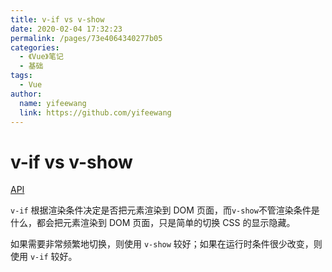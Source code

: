 ```yaml
---
title: v-if vs v-show
date: 2020-02-04 17:32:23
permalink: /pages/73e4064340277b05
categories:
  - 《Vue》笔记
  - 基础
tags:
  - Vue
author:
  name: yifeewang
  link: https://github.com/yifeewang
---
```


# v-if vs v-show

[API](https://cn.vuejs.org/v2/guide/conditional.html#v-if-vs-v-show)

`v-if` 根据渲染条件决定是否把元素渲染到 DOM 页面，而`v-show`不管渲染条件是什么，都会把元素渲染到 DOM 页面，只是简单的切换 CSS 的显示隐藏。

<!-- more -->

如果需要非常频繁地切换，则使用 `v-show` 较好；如果在运行时条件很少改变，则使用 `v-if` 较好。

 
 <comment/> 
 